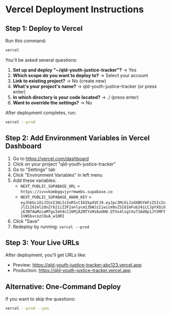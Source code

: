 # Vercel Deployment Instructions

## Step 1: Deploy to Vercel

Run this command:
```bash
vercel
```

You'll be asked several questions:

1. **Set up and deploy "~/qld-youth-justice-tracker"?** → Yes
2. **Which scope do you want to deploy to?** → Select your account
3. **Link to existing project?** → No (create new)
4. **What's your project's name?** → qld-youth-justice-tracker (or press enter)
5. **In which directory is your code located?** → ./ (press enter)
6. **Want to override the settings?** → No

After deployment completes, run:
```bash
vercel --prod
```

## Step 2: Add Environment Variables in Vercel Dashboard

1. Go to https://vercel.com/dashboard
2. Click on your project "qld-youth-justice-tracker"
3. Go to "Settings" tab
4. Click "Environment Variables" in left menu
5. Add these variables:
   - `NEXT_PUBLIC_SUPABASE_URL` = `https://ivvvkombgqvjyrrmwmbs.supabase.co`
   - `NEXT_PUBLIC_SUPABASE_ANON_KEY` = `eyJhbGciOiJIUzI1NiIsInR5cCI6IkpXVCJ9.eyJpc3MiOiJzdXBhYmFzZSIsInJlZiI6Iml2dnZrb21iZ3F2anlycm13bWJzIiwicm9sZSI6ImFub24iLCJpYXQiOjE3NTAwMzcwMTgsImV4cCI6MjA2NTYxMzAxOH0.QTXx4lsgtXu71Ad0p1JYSMFY1VWSbvcozCOuA_w18RI`
6. Click "Save"
7. Redeploy by running: `vercel --prod`

## Step 3: Your Live URLs

After deployment, you'll get URLs like:
- Preview: https://qld-youth-justice-tracker-abc123.vercel.app
- Production: https://qld-youth-justice-tracker.vercel.app

## Alternative: One-Command Deploy

If you want to skip the questions:
```bash
vercel --prod --yes
```